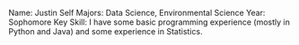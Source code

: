 Name: Justin Self
Majors: Data Science, Environmental Science
Year: Sophomore
Key Skill: I have some basic programming experience (mostly in Python and Java) and some experience in Statistics.

